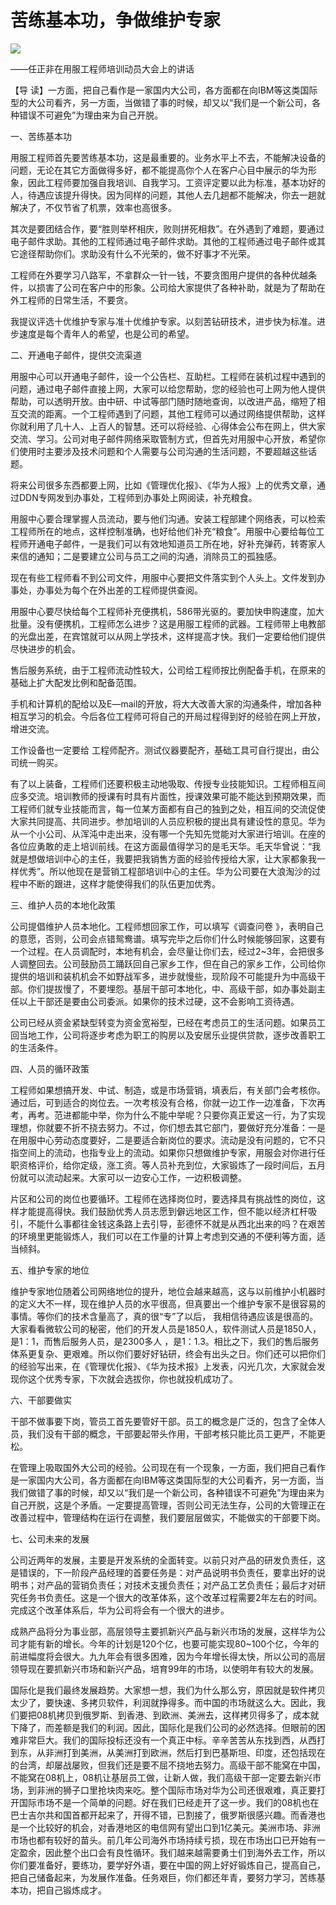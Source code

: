 # 苦练基本功，争做维护专家
<img class="pv" src="https://api.visitor.plantree.me/visitor-badge/pv?namespace=plantree.me&key=renzhengfei-speeches/./docs/speeches/1997/01/苦练基本功，争做维护专家.md">


——任正非在用服工程师培训动员大会上的讲话



【导  读】一方面，把自己看作是一家国内大公司，各方面都在向IBM等这类国际型的大公司看齐，另一方面，当做错了事的时候，却又以“我们是一个新公司，各种错误不可避免”为理由来为自己开脱。



一、苦练基本功

用服工程师首先要苦练基本功，这是最重要的。业务水平上不去，不能解决设备的问题，无论在其它方面做得多好，都不能提高你个人在客户心目中展示的华为形象，因此工程师要加强自我培训、自我学习。工资评定要以此为标准，基本功好的人，待遇应该提升得快。因为同样的问题，其他人去几趟都不能解决，你去一趟就解决了，不仅节省了机票，效率也高很多。

其次是要团结合作，要“胜则举杯相庆，败则拼死相救”。在外遇到了难题，要通过电子邮件求助。其他的工程师通过电子邮件求助。其他的工程师通过电子邮件或其它途径帮助你们。求助没有什么不光荣的，做不好事才不光荣。

工程师在外要学习八路军，不拿群众一针一钱，不要贪图用户提供的各种优越条件，以损害了公司在客户中的形象。公司给大家提供了各种补助，就是为了帮助在外工程师的日常生活，不要贪。

我提议评选十优维护专家与准十优维护专家。以刻苦钻研技术，进步快为标准。进步速度是每个青年人的希望，也是公司的希望。

二、开通电子邮件，提供交流渠道

用服中心可以开通电子邮件，设一个公告栏、互助栏。工程师在装机过程中遇到的问题，通过电子邮件直接上网，大家可以给您帮助，您的经验也可上网为他人提供帮助，可以透明开放。由中研、中试等部门随时随地查询，以改进产品，缩短了相互交流的距离。一个工程师遇到了问题，其他工程师可以通过网络提供帮助，这样你就利用了几十人、上百人的智慧。还可以将经验、心得体会公布在网上，供大家交流、学习。公司对电子邮件网络采取管制方式，但首先对用服中心开放，希望你们使用时主要涉及技术问题和个人需要与公司沟通的生活问题，不要超越这些话题。

将来公司很多东西都要上网，比如《管理优化报》、《华为人报》上的优秀文章，通过DDN专网发到办事处，工程师到办事处上网阅读，补充粮食。

用服中心要合理掌握人员流动，要与他们沟通。安装工程部建个网络表，可以检索工程师所在的地点，这样控制准确，也好给他们补充“粮食”。用服中心要给每位工程师开通电子邮件，一是我们可以有效地知道员工所在地，好补充弹药，转寄家人来信的通知；二是要建立公司与员工之间的沟通，消除员工的孤独感。

现在有些工程师看不到公司文件，用服中心要把文件落实到个人头上。文件发到办事处，办事处为每个在外出差的工程师提供查阅。

用服中心要尽快给每个工程师补充便携机，586带光驱的。要加快申购速度，加大批量。没有便携机，工程师怎么进步？这是用服工程师的武器。工程师带上电教部的光盘出差，在宾馆就可以从网上学技术，这样提高才快。我们一定要给他们提供尽快进步的机会。

售后服务系统，由于工程师流动性较大，公司给工程师按比例配备手机，在原来的基础上扩大配发比例和配备范围。

手机和计算机的配给以及E—mail的开放，将大大改善大家的沟通条件，增加各种相互学习的机会。今后各位工程师可将自己的开局过程得到好的经验在网上开放，增进交流。

工作设备也一定要给 工程师配齐。测试仪器要配齐，基础工具可自行提出，由公司统一购买。

有了以上装备，工程师们还要积极主动地吸取、传授专业技能知识。工程师相互间应多交流。培训教师的授课有时具有片面性，授课效果可能不能达到预期效果，而工程师们就专业技能而言，每一位某方面都有自己的独到之处，相互间的交流促使大家共同提高、共同进步。参加培训的人员应积极的提出具有建设性的意见。华为从一个小公司、从浑沌中走出来，没有哪一个先知先觉能对大家进行培训。在座的各位应勇敢的走上培训前线。在这方面最值得学习的是毛天华。毛天华曾说：“我就是想做培训中心的主任，我要把我销售方面的经验传授给大家，让大家都象我一样优秀”。所以他现在是营销工程部培训中心的主任。华为公司要在大浪淘沙的过程中不断的跟进，这样才能使得我们的队伍更加优秀。

三、维护人员的本地化政策

公司提倡维护人员本地化。工程师想回家工作，可以填写《调查问卷 》，表明自己的意愿，否则，公司会点错鸳鸯谱。填写完毕之后你们什么时候能够回家，这要有一个过程。在人员调配时，本地有机会，会尽量让你们去，经过2~3年，会把很多人调整回去。公司鼓励员工踊跃回自己家乡工作，但在自己的家乡工作，公司给你提供的培训和装机机会不如野战军多，进步就慢些，现阶段不可能提升为中高级干部。你们提拔慢了，不要埋怨。基层干部可本地化，中、高级干部，如办事处副主任以上干部还是要由公司委派。如果你的技术过硬，这不会影响工资待遇。

公司已经从资金紧缺型转变为资金宽裕型，已经在考虑员工的生活问题。如果员工回当地工作，公司将逐步考虑为职工的购房以及安居乐业提供贷款，逐步改善职工的生活条件。

四、人员的循环政策

工程师如果想搞开发、中试、制造，或是市场营销，填表后，有关部门会考核你。通过后，可到适合的岗位去。一次考核没有合格，你就一边工作一边准备，下次再考，再考。范进都能中举，你为什么不能中举呢？只要你真正爱这一行，为了实现理想，你就要不折不挠去努力。不过，你们想去其它部门，要做好充分准备：一是在用服中心劳动态度要好，二是要适合新岗位的要求。流动是没有问题的，它不只指空间上的流动，也指专业上的流动。如果你只想做维护专家，用服会对你进行任职资格评价，给你定级，涨工资。等人员补充到位，大家锻炼了一段时间后，五月份就可以流动起来。大家可以一边安心工作，一边积极调整。

片区和公司的岗位也要循环。工程师在选择岗位时，要选择具有挑战性的岗位，这样才能提高得快。我们鼓励优秀人员志愿到僻远地区工作，但不能以经济杠杆吸引，不能什么事都往金钱这条路上去引导，彭德怀不就是从西北出来的吗？在艰苦的环境里更能锻炼人，我们可以在工作量的计算上考虑到交通的不便利等方面，适当倾斜。

五、维护专家的地位

维护专家地位随着公司网络地位的提升，地位会越来越高，这与以前维护小机器时的定义大不一样，现在维护人员的水平很高，但真要出一个维护专家不是很容易的事情。等你们的技术含量高了，真的很“专”了以后， 我相信待遇应该是很高的。大家看看微软公司的秘密，他们的开发人员是1850人，软件测试人员是1850人，是1：1，而售后服务人员，是2300多人 ，是1：1.3。相比之下，我们的售后服务体系更复杂、更艰难。所以你们要好好钻研，终会有出头之日。你们还可以把你们的经验写出来，在《管理优化报》、《华为技术报》上发表，闪光几次，大家就会发现你这个优秀专家，下次就会选拔你，你也就投机成功了。

六、干部要做实

干部不做事要下岗，管员工首先要管好干部。员工的概念是广泛的，包含了全体人员，我们没有干部的概念，干部要起带头作用，干部考核只能比员工更严，不能更松。

在管理上吸取国外大公司的经验。公司现在有一个现象，一方面，我们把自己看作是一家国内大公司，各方面都在向IBM等这类国际型的大公司看齐，另一方面，当我们做错了事的时候，却又以“我们是一个新公司，各种错误不可避免”为理由来为自己开脱，这是个矛盾。一定要提高管理，否则公司无法生存，公司的大管理正在改善过程中，管理结构在运行在调整，我们要层层做实，不能做实的干部要下岗。

七、公司未来的发展

公司近两年的发展，主要是开发系统的全面转变。以前只对产品的研发负责任，这是错误的，下一阶段产品经理的首要任务是：对产品说明书负责任，要拿出好的说明书；对产品的营销负责任；对技术支援负责任；对产品工艺负责任；最后才对研究任务书负责任。这是一个很大的改革体系，这个改革过程需要2年左右的时间。完成这个改革体系后，华为公司将会有一个很大的进步。

成熟产品将分为事业部，高层领导主要抓新兴产品与新兴市场的发展，这样华为公司才能有新的增长。今年的计划是120个亿，也要可能实现80~100个亿，今年的前进幅度将会很大。九九年会有很多困难，因为今年增长得太快，所以公司的高层领导现在要抓新兴市场和新兴产品，培育99年的市场，以使明年有较大的发展。

国际化是我们最终发展趋势。大家想一想，我们为什么那么穷，原因就是软件拷贝太少了，要快速、多拷贝软件，利润就挣得多。而中国的市场就这么大。因此，我们要把08机拷贝到俄罗斯、到香港、到欧洲、美洲去，这样拷贝得多了，成本就下降了，而差额是我们的利润。因此，国际化是我们公司的必然选择。但眼前的困难非常巨大。我们的国际投标还没有一个真正中标。辛辛苦苦从东找到西，从西打到东，从非洲打到美洲，从美洲打到欧洲，然后打到巴基斯坦、印度，还包括现在的台湾，却屡战屡败，但我们还是要不屈不挠地去努力。高级干部不能窝在中国，不能窝在08机上，08机让基层员工做，让新人做，我们高级干部一定要去新兴市场，到非洲的狮子口里抢块肉来吃。整个国际市场对华为公司还很艰难，真正要打开国际市场不是一个简单的问题。好在我们已经走开了这一步。我们的08机也在巴士吉尔共和国首都开起来了，开得不错，已割接了，俄罗斯很感兴趣。而香港也是一个比较好的机会，对香港地区的电信网有望出口到1亿美元。美洲市场、非洲市场也都有较好的苗头。前几年公司海外市场持续亏损，现在市场出口已开始有一定盈余，因此整个出口会有良性循环。我们越来越需要勇士们到海外去工作，所以你们要准备好，要练功，要学好外语，要在中国的网上好好锻炼自己，提高自己，把自己储备起来，为发展作准备。任务艰巨，你们都还年青，要努力学习，苦练基本功，把自己锻炼成才。
